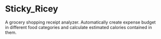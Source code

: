 # Sticky_Ricey
A grocery shopping receipt analyzer. Automatically create expense budget in different food categories and calculate estimated calories contained in them.
